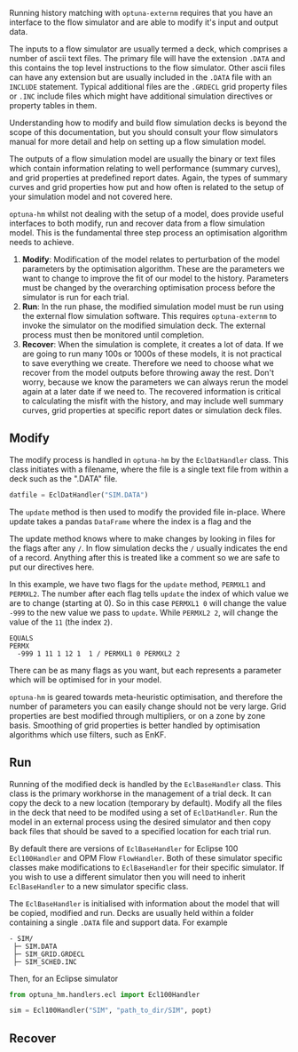 Running history matching with `optuna-externm` requires that you have an interface to the flow simulator and are able to modify it's input and output data.

The inputs to a flow simulator are usually termed a deck, which comprises a number of ascii text files. The primary file will have the extension `.DATA` and this contains the top level instructions to the flow simulator. Other ascii files can have any extension but are usually included in the `.DATA` file with an `INCLUDE` statement. Typical additional files are the `.GRDECL` grid property files or `.INC` include files which might have additional simulation directives or property tables in them.

Understanding how to modify and build flow simulation decks is beyond the scope of this documentation, but you should consult your flow simulators manual for more detail and help on setting up a flow simulation model.

The outputs of a flow simulation model are usually the binary or text files which contain information relating to well performance (summary curves), and grid properties at predefined report dates. Again, the types of summary curves and grid properties how put and how often is related to the setup of your simulation model and not covered here.

`optuna-hm` whilst not dealing with the setup of a model, does provide useful interfaces to both modify, run and recover data from a flow simulation model. This is the fundamental three step process an optimisation algorithm needs to achieve.

 1. **Modify**: Modification of the model relates to perturbation of the model parameters by the optimisation algorithm. These are the parameters we want to change to improve the fit of our model to the history. Parameters must be changed by the overarching optimisation process before the simulator is run for each trial.
 2. **Run**: In the run phase, the modified simulation model must be run using the external flow simulation software. This requires `optuna-externm` to invoke the simulator on the modified simulation deck. The external process must then be monitored until completion.
 3. **Recover**: When the simulation is complete, it creates a lot of data. If we are going to run many 100s or 1000s of these models, it is not practical to save everything we create. Therefore we need to choose what we recover from the model outputs before throwing away the rest. Don't worry, because we know the parameters we can always rerun the model again at a later date if we need to. The recovered information is critical to calculating the misfit with the history, and may include well summary curves, grid properties at specific report dates or simulation deck files.

## Modify

The modify process is handled in `optuna-hm` by the `EclDatHandler` class.
This class initiates with a filename, where the file is a single text file from within
a deck such as the ".DATA" file.

```python
datfile = EclDatHandler("SIM.DATA")
```

The `update` method is then used to modify the provided file in-place. Where update takes a pandas `DataFrame` where the index is a flag and the 


The update method knows where to make changes by looking in files for the flags after any `/`. In flow simulation decks the `/` usually indicates the end of a record. Anything after this is treated like a comment so we are safe to put our directives here.

In this example, we have two flags for the `update` method, `PERMXL1` and `PERMXL2`.
The number after each flag tells `update` the index of which value we are to change (starting at 0). So in this case `PERMXL1 0` will change the value `-999` to the new value we pass to `update`. While `PERMXL2 2`, will change the value of the `11` (the index `2`).

```
EQUALS
PERMX
  -999 1 11 1 12 1  1 / PERMXL1 0 PERMXL2 2
```

There can be as many flags as you want, but each represents a parameter which will be optimised for in your model.

`optuna-hm` is geared towards meta-heuristic optimisation, and therefore the number of parameters you can easily change should not be very large. Grid properties are best modified through multipliers, or on a zone by zone basis. Smoothing of grid properties is better handled by optimisation algorithms which use filters, such as EnKF.

## Run

Running of the modified deck is handled by the `EclBaseHandler` class. This class is the primary workhorse in the management of a trial deck. It can copy the deck to a new location (temporary by default). Modify all the files in the deck that need to be modifed using a set of `EclDatHandler`. Run the model in an external process using the desired simulator and then copy back files that should be saved to a specified location for each trial run.

By default there are versions of `EclBaseHandler` for Eclipse 100 `Ecl100Handler` and OPM Flow `FlowHandler`. Both of these simulator specific classes make modifications to `EclBaseHandler` for their specific simulator. If you wish to use a different simulator then you will need to inherit `EclBaseHandler` to a new simulator specific class.

The `EclBaseHandler` is initialised with information about the model that will be copied, modified and run. Decks are usually held within a folder containing a single `.DATA` file and support data. For example

```
- SIM/
 ├─ SIM.DATA
 ├─ SIM_GRID.GRDECL
 ├─ SIM_SCHED.INC
```

Then, for an Eclipse simulator

```python
from optuna_hm.handlers.ecl import Ecl100Handler

sim = Ecl100Handler("SIM", "path_to_dir/SIM", popt)
```

## Recover